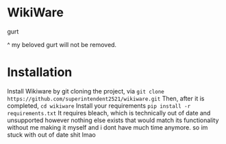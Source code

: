# WikiWare
gurt

^ my beloved gurt will not be removed.


# Installation
Install Wikiware by git cloning the project, via
`git clone https://github.com/superintendent2521/wikiware.git`
Then, after it is completed,
`cd wikiware`
Install your requirements
`pip install -r requirements.txt`
It requires bleach, which is technically out of date and unsupported however nothing else exists that would match its functionality without me making it myself and i dont have much time anymore. so im stuck with out of date shit lmao
